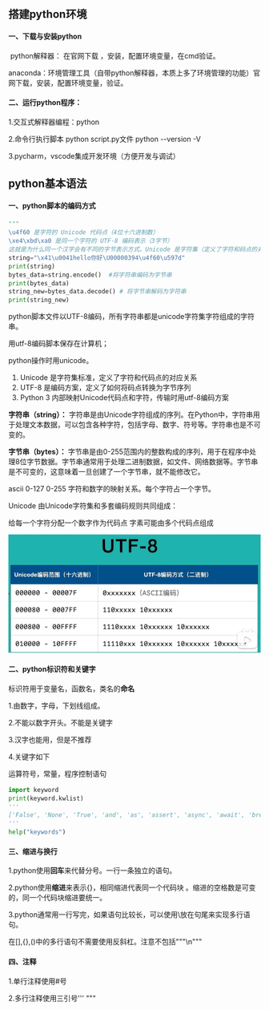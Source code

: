 ## 搭建python环境

#### 一、下载与安装python

​	python解释器： 在官网下载 ，安装，配置环境变量，在cmd验证。

​	anaconda：环境管理工具（自带python解释器，本质上多了环境管理的功能）官网下载，安装，配置环境变量，验证。

#### 二、运行python程序：

1.交互式解释器编程：python

2.命令行执行脚本      python script.py文件   python --version -V

3.pycharm，vscode集成开发环境（方便开发与调试）



## python基本语法

#### 一、python脚本的编码方式

```python
"""
\u4f60 是字符的 Unicode 代码点（4位十六进制数）
\xe4\xbd\xa0 是同一个字符的 UTF-8 编码表示（3字节）
这就是为什么同一个汉字会有不同的字节表示方式。Unicode 是字符集（定义了字符和码点的对应关系），而 UTF-8 是编码方案（定义了如何在计算机中存储这些字符）。"""
string="\x41\u0041hello你好\U00000394\u4f60\u597d"
print(string)
bytes_data=string.encode()  #将字符串编码为字节串
print(bytes_data)
string_new=bytes_data.decode() # 将字节串解码为字符串
print(string_new)
```

python脚本文件以UTF-8编码，所有字符串都是unicode字符集字符组成的字符串。

用utf-8编码脚本保存在计算机；

python操作时用unicode。

1. Unicode 是字符集标准，定义了字符和代码点的对应关系
2. UTF-8 是编码方案，定义了如何将码点转换为字节序列
3. Python 3 内部映射Unicode代码点和字符，传输时用utf-8编码方案

**字符串（string）：**
字符串是由Unicode字符组成的序列。在Python中，字符串用于处理文本数据，可以包含各种字符，包括字母、数字、符号等。字符串也是不可变的。

**字节串（bytes）：**
字节串是由0-255范围内的整数构成的序列，用于在程序中处理8位字节数据。字节串通常用于处理二进制数据，如文件、网络数据等。字节串是不可变的，这意味着一旦创建了一个字节串，就不能修改它。



ascii 0-127 0-255 字符和数字的映射关系。每个字符占一个字节。

Unicode 由Unicode字符集和多套编码规则共同组成：

给每一个字符分配一个数字作为代码点  字素可能由多个代码点组成

![image-20241121155512203](./assets/image-20241121155512203.png)

#### 二、python标识符和关键字

标识符用于变量名，函数名，类名的**命名**

1.由数字，字母，下划线组成。

2.不能以数字开头。不能是关键字

3.汉字也能用，但是不推荐

4.关键字如下

运算符号，常量，程序控制语句

```python
import keyword
print(keyword.kwlist)
'''
['False', 'None', 'True', 'and', 'as', 'assert', 'async', 'await', 'break', 'class', 'continue', 'def', 'del', 'elif', 'else', 'except', 'finally', 'for', 'from', 'global', 'if', 'import', 'in', 'is', 'lambda', 'nonlocal', 'not', 'or', 'pass', 'raise', 'return', 'try', 'while', 'with', 'yield']
'''
help("keywords")
```

#### 三、缩进与换行

1.python使用**回车**来代替分号。一行一条独立的语句。

2.python使用**缩进**来表示{}，相同缩进代表同一个代码块 。缩进的空格数是可变的，同一个代码块缩进要统一。

3.python通常用一行写完，如果语句比较长，可以使用\放在句尾来实现多行语句。

在[],{},()中的多行语句不需要使用反斜杠。注意不包括"""\n"""

#### 四、注释

1.单行注释使用#号

2.多行注释使用三引号''' """

